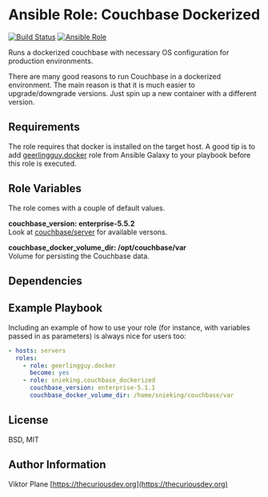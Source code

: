Ansible Role: Couchbase Dockerized
=========
[![Build Status](https://travis-ci.org/snieking/ansible-role-couchbase-dockerized.svg?branch=master)](https://travis-ci.org/snieking/ansible-role-couchbase-dockerized)
[![Ansible Role](https://img.shields.io/ansible/role/d/3078.svg)](https://galaxy.ansible.com/snieking/couchbase_dockerized)

Runs a dockerized couchbase with necessary OS configuration for production environments.

There are many good reasons to run Couchbase in a dockerized environment. The main reason is that it is much easier to upgrade/downgrade versions. Just spin up a new container with a different version.

Requirements
------------

The role requires that docker is installed on the target host. A good tip is to add [geerlingguy.docker](https://galaxy.ansible.com/geerlingguy/docker) role from Ansible Galaxy to your playbook before this role is executed.

Role Variables
--------------

The role comes with a couple of default values.

**couchbase_version: enterprise-5.5.2** \
Look at [couchbase/server]() for available versons.

**couchbase_docker_volume_dir: /opt/couchbase/var** \
Volume for persisting the Couchbase data.

Dependencies
------------

Example Playbook
----------------

Including an example of how to use your role (for instance, with variables passed in as parameters) is always nice for users too:
```yaml
- hosts: servers
  roles:
    - role: geerlingguy.docker
      become: yes
    - role: snieking.couchbase_dockerized
      couchbase_version: enterprise-5.1.1
      couchbase_docker_volume_dir: /home/snieking/couchbase/var
```

License
-------

BSD, MIT

Author Information
------------------

Viktor Plane [https://thecuriousdev.org](https://thecuriousdev.org)